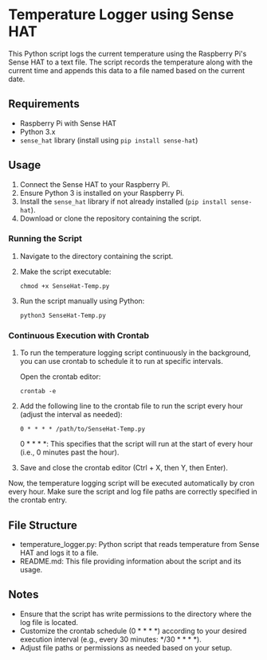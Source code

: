 # Temperature Logger using Sense HAT

This Python script logs the current temperature using the Raspberry Pi's Sense HAT to a text file. The script records the temperature along with the current time and appends this data to a file named based on the current date.

## Requirements

- Raspberry Pi with Sense HAT
- Python 3.x
- `sense_hat` library (install using `pip install sense-hat`)

## Usage

1. Connect the Sense HAT to your Raspberry Pi.
2. Ensure Python 3 is installed on your Raspberry Pi.
3. Install the `sense_hat` library if not already installed (`pip install sense-hat`).
4. Download or clone the repository containing the script.

### Running the Script

1. Navigate to the directory containing the script.
2. Make the script executable:

   ```console
   chmod +x SenseHat-Temp.py
   ```
3. Run the script manually using Python:

    ```console
    python3 SenseHat-Temp.py
    ```

### Continuous Execution with Crontab

1. To run the temperature logging script continuously in the background, you can use crontab to schedule it to run at specific intervals.

    Open the crontab editor:

    ```console
    crontab -e
    ```

2. Add the following line to the crontab file to run the script every hour (adjust the interval as needed):

    ```console
    0 * * * * /path/to/SenseHat-Temp.py
    ```
    
    0 * * * *: This specifies that the script will run at the start of every hour (i.e., 0 minutes past the hour).
        
3. Save and close the crontab editor (Ctrl + X, then Y, then Enter).

Now, the temperature logging script will be executed automatically by cron every hour. Make sure the script and log file paths are correctly specified in the crontab entry.

## File Structure

   - temperature_logger.py: Python script that reads temperature from Sense HAT and logs it to a file.
   - README.md: This file providing information about the script and its usage.

## Notes

   - Ensure that the script has write permissions to the directory where the log file is located.
   - Customize the crontab schedule (0 * * * *) according to your desired execution interval (e.g., every 30 minutes: */30 * * * *).
   - Adjust file paths or permissions as needed based on your setup.   
